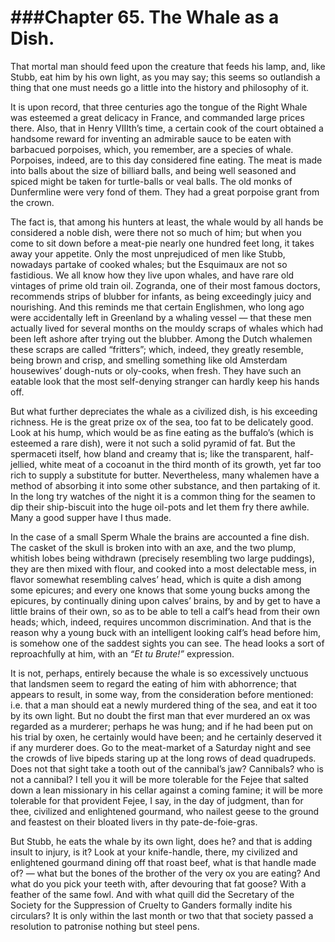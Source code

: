 ###Chapter 65.
The Whale as a Dish.
====================

That mortal man should feed upon the creature that feeds his lamp, and, like
Stubb, eat him by his own light, as you may say; this seems so outlandish a
thing that one must needs go a little into the history and philosophy of it.

It is upon record, that three centuries ago the tongue of the Right Whale was
esteemed a great delicacy in France, and commanded large prices there. Also,
that in Henry VIIIth’s time, a certain cook of the court obtained a handsome
reward for inventing an admirable sauce to be eaten with barbacued porpoises,
which, you remember, are a species of whale. Porpoises, indeed, are to this day
considered fine eating. The meat is made into balls about the size of billiard
balls, and being well seasoned and spiced might be taken for turtle-balls or
veal balls. The old monks of Dunfermline were very fond of them. They had a
great porpoise grant from the crown.

The fact is, that among his hunters at least, the whale would by all hands be
considered a noble dish, were there not so much of him; but when you come to
sit down before a meat-pie nearly one hundred feet long, it takes away your
appetite. Only the most unprejudiced of men like Stubb, nowadays partake of
cooked whales; but the Esquimaux are not so fastidious. We all know how they
live upon whales, and have rare old vintages of prime old train oil. Zogranda,
one of their most famous doctors, recommends strips of blubber for infants, as
being exceedingly juicy and nourishing. And this reminds me that certain
Englishmen, who long ago were accidentally left in Greenland by a whaling
vessel — that these men actually lived for several months on the mouldy scraps
of whales which had been left ashore after trying out the blubber. Among the
Dutch whalemen these scraps are called “fritters”; which, indeed, they greatly
resemble, being brown and crisp, and smelling something like old Amsterdam
housewives’ dough-nuts or oly-cooks, when fresh. They have such an eatable look
that the most self-denying stranger can hardly keep his hands off.

But what further depreciates the whale as a civilized dish, is his exceeding
richness. He is the great prize ox of the sea, too fat to be delicately good.
Look at his hump, which would be as fine eating as the buffalo’s (which is
esteemed a rare dish), were it not such a solid pyramid of fat. But the
spermaceti itself, how bland and creamy that is; like the transparent,
half-jellied, white meat of a cocoanut in the third month of its growth, yet
far too rich to supply a substitute for butter. Nevertheless, many whalemen
have a method of absorbing it into some other substance, and then partaking of
it. In the long try watches of the night it is a common thing for the seamen to
dip their ship-biscuit into the huge oil-pots and let them fry there awhile.
Many a good supper have I thus made.

In the case of a small Sperm Whale the brains are accounted a fine dish. The
casket of the skull is broken into with an axe, and the two plump, whitish
lobes being withdrawn (precisely resembling two large puddings), they are then
mixed with flour, and cooked into a most delectable mess, in flavor somewhat
resembling calves’ head, which is quite a dish among some epicures; and every
one knows that some young bucks among the epicures, by continually dining upon
calves’ brains, by and by get to have a little brains of their own, so as to be
able to tell a calf’s head from their own heads; which, indeed, requires
uncommon discrimination. And that is the reason why a young buck with an
intelligent looking calf’s head before him, is somehow one of the saddest
sights you can see. The head looks a sort of reproachfully at him, with an _“Et
tu Brute!”_ expression.

It is not, perhaps, entirely because the whale is so excessively unctuous that
landsmen seem to regard the eating of him with abhorrence; that appears to
result, in some way, from the consideration before mentioned: i.e. that a man
should eat a newly murdered thing of the sea, and eat it too by its own light.
But no doubt the first man that ever murdered an ox was regarded as a murderer;
perhaps he was hung; and if he had been put on his trial by oxen, he certainly
would have been; and he certainly deserved it if any murderer does. Go to the
meat-market of a Saturday night and see the crowds of live bipeds staring up at
the long rows of dead quadrupeds. Does not that sight take a tooth out of the
cannibal’s jaw? Cannibals? who is not a cannibal? I tell you it will be more
tolerable for the Fejee that salted down a lean missionary in his cellar
against a coming famine; it will be more tolerable for that provident Fejee, I
say, in the day of judgment, than for thee, civilized and enlightened gourmand,
who nailest geese to the ground and feastest on their bloated livers in thy
pate-de-foie-gras.

But Stubb, he eats the whale by its own light, does he? and that is adding
insult to injury, is it? Look at your knife-handle, there, my civilized and
enlightened gourmand dining off that roast beef, what is that handle made of? —
what but the bones of the brother of the very ox you are eating? And what do
you pick your teeth with, after devouring that fat goose? With a feather of the
same fowl. And with what quill did the Secretary of the Society for the
Suppression of Cruelty to Ganders formally indite his circulars? It is only
within the last month or two that that society passed a resolution to patronise
nothing but steel pens.
